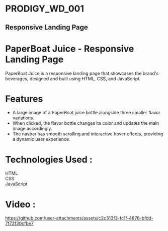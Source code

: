 # PRODIGY_WD_001 #
## Responsive Landing Page ##
# PaperBoat Juice - Responsive Landing Page #
PaperBoat Juice is a responsive landing page that showcases the brand's beverages, designed and built using HTML, CSS, and JavaScript.
# Features #
- A large image of a PaperBoat juice bottle alongside three smaller flavor variations.
- When clicked, the flavor bottle changes its color and updates the main image accordingly.
- The navbar has smooth scrolling and interactive hover effects, providing a dynamic user experience.
# Technologies Used : #
HTML<br/>
CSS <br/>
JavaScript
# Video : #


https://github.com/user-attachments/assets/c2c313f3-fc1f-4876-bfdd-7f72f30cfbe7



